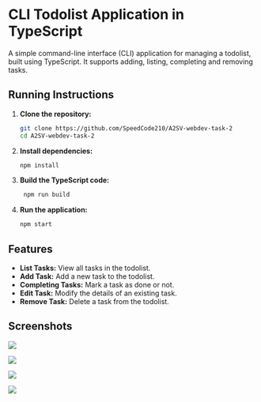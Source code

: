 # CLI Todolist Application in TypeScript

A simple command-line interface (CLI) application for managing a todolist, built using TypeScript. It supports adding, listing, completing and removing tasks.

## Running Instructions

1. **Clone the repository:**
   ```bash
   git clone https://github.com/SpeedCode210/A2SV-webdev-task-2
   cd A2SV-webdev-task-2
   ```

2. **Install dependencies:**
   ```bash
   npm install
   ```  

3. **Build the TypeScript code:**
   ```bash
    npm run build
    ```
4. **Run the application:**
    ```bash
    npm start
    ``` 

## Features

- **List Tasks:** View all tasks in the todolist.
- **Add Task:** Add a new task to the todolist.
- **Completing Tasks:** Mark a task as done or not.
- **Edit Task:** Modify the details of an existing task.
- **Remove Task:** Delete a task from the todolist.

## Screenshots
![](img/1.png)


![](img/2.png)


![](img/3.png)


![](img/4.png)